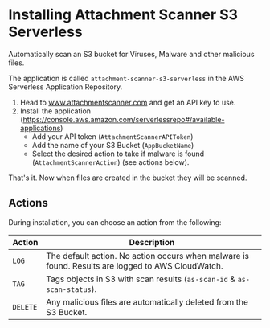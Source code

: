 # Installing Attachment Scanner S3 Serverless

Automatically scan an S3 bucket for Viruses, Malware and other malicious files.

The application is called `attachment-scanner-s3-serverless` in the AWS
Serverless Application Repository.

1. Head to www.attachmentscanner.com and get an API key to use.
2. Install the application (https://console.aws.amazon.com/serverlessrepo#/available-applications)
    * Add your API token (`AttachmentScannerAPIToken`)
    * Add the name of your S3 Bucket (`AppBucketName`)
    * Select the desired action to take if malware is found (`AttachmentScannerAction`)
        (see actions below).

That's it. Now when files are created in the bucket they will be scanned.

## Actions

During installation, you can choose an action from the following:

| Action    | Description |
|-----------|-------------|
| `LOG`     | The default action. No action occurs when malware is found. Results are logged to AWS CloudWatch.
| `TAG`     | Tags objects in S3 with scan results (`as-scan-id` & `as-scan-status`).
| `DELETE`  | Any malicious files are automatically deleted from the S3 Bucket.


[AttachmentScanner]: https://www.attachmentscanner.com

